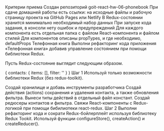 Критерии приема
Создан репозиторий goit-react-hw-06-phonebook
При сдаче домашней работы есть ссылки: на исходные файлы и рабочую страницу проекта на GitHub Pages или Netlify
В Redux-состоянии хранится минимально необходимый набор данных
При запуске кода задания, в консоли нету ошибок и предупреждений
Для каждого компонента есть отдельная папка с файлом React-компонента и файлом стилей
Для компонентов описаны propTypes, и где необходимо, defaultProps
Телефонная книга
Выполни рефакторинг кода приложения «Телефонная книга» добавив управление состоянием при помощи библиотеки Redux.

Пусть Redux-состояние выглядит следующим образом.

{
  contacts: {
    items: [],
    filter: ''
  }
}
Шаг 1
Используй только возможности библиотеки Redux (без redux-toolkit).

Создай хранилище и добавь инструменты разработчика
Создай действия (actions) сохранения и удаления контакта, а также обновления фильтра.
Вынеси типы действий в отдельный файл констант.
Создай редюсеры контактов и фильтра.
Свяжи React-компоненты с Redux-логикой при помощи бибилиотеки react-redux.
Шаг 2
Выполни рефакторинг кода и сократи Redux-бойлерплейт используя библиотеку Redux Tookit. Используй функции configureStore(), createAction() и createReducer().

